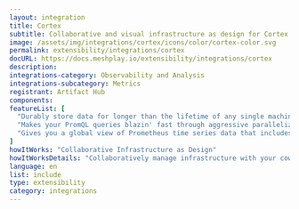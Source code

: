 ```yaml
---
layout: integration
title: Cortex
subtitle: Collaborative and visual infrastructure as design for Cortex
image: /assets/img/integrations/cortex/icons/color/cortex-color.svg
permalink: extensibility/integrations/cortex
docURL: https://docs.meshplay.io/extensibility/integrations/cortex
description: 
integrations-category: Observability and Analysis
integrations-subcategory: Metrics
registrant: Artifact Hub
components: 
featureList: [
  "Durably store data for longer than the lifetime of any single machine, and use this data for long term capacity planning.",
  "Makes your PromQL queries blazin' fast through aggressive parallelization and caching.",
  "Gives you a global view of Prometheus time series data that includes data in long-term storage, greatly expanding the usefulness of PromQL for analytical purposes."
]
howItWorks: "Collaborative Infrastructure as Design"
howItWorksDetails: "Collaboratively manage infrastructure with your coworkers synchronously sharing the same designs."
language: en
list: include
type: extensibility
category: integrations
---
```

